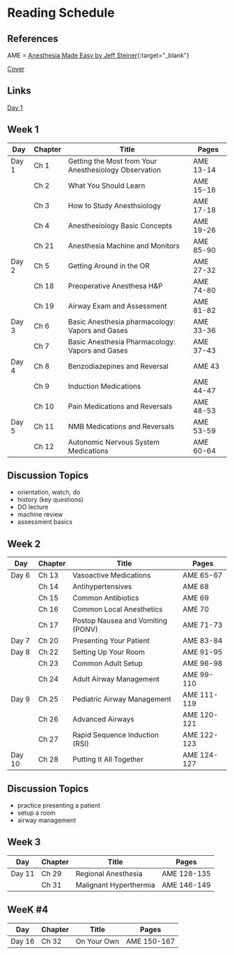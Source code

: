 # Reading Schedule

## References

AME = [Anesthesia Made Easy by Jeff Steiner](https://www.amazon.com/Anesthesia-Made-Easy-Survival-Rotation/dp/0989840131){:target="_blank"}

[Cover](./../_images/ame.jpg)

## Links
[Day 1](#1)

## Week 1

| Day | Chapter | Title | Pages |
| - | - | - | - |
| <a name="1">Day 1</a>| Ch 1 | Getting the Most from Your Anesthesiology Observation | AME 13-14 |
|  | Ch 2 | What You Should Learn | AME 15-16|
|  | Ch 3 | How to Study Anesthsiology | AME 17-18 |
|  | Ch 4 | Anesthesiology Basic Concepts | AME 19-26 |
|  | Ch 21 | Anesthesia Machine and Monitors | AME 85-90 |
| Day 2 | Ch 5 | Getting Around in the OR | AME 27-32 |
|  | Ch 18 | Preoperative Anesthesa H&P | AME 74-80 |
|  | Ch 19 | Airway Exam and Assessment | AME 81-82 |
| Day 3 | Ch 6 | Basic Anesthesia pharmacology: Vapors and Gases | AME 33-36|
| | Ch 7 | Basic Anesthesia Pharmacology: Vapors and Gases | AME 37-43 |
| Day 4 | Ch 8 | Benzodiazepines and Reversal | AME 43 |
| | Ch 9 | Induction Medications | AME 44-47 |
| | Ch 10 | Pain Medications and Reversals | AME 48-53|
| Day 5 | Ch 11 | NMB Medications and Reversals | AME 53-59 |
| | Ch 12 | Autonomic Nervous System Medications | AME 60-64 |


## Discussion Topics

- orientation, watch, do
- history (key questions)
- DO lecture
- machine review
- assessment basics

## Week 2

| Day | Chapter | Title | Pages |
| - | - | - | - |
| Day 6 | Ch 13 | Vasoactive Medications | AME 65-67 |
| | Ch 14 | Antihypertensives | AME 68 |
| | Ch 15 | Common Antibiotics | AME 69 |
| | Ch 16 | Common Local Anesthetics  | AME 70 |
| | Ch 17 | Postop Nausea and Vomiting (PONV) | AME 71-73 |
| Day 7 | Ch 20 | Presenting Your Patient | AME 83-84 |
| Day 8 | Ch 22 | Setting Up Your Room | AME 91-95 |
| | Ch 23 | Common Adult Setup | AME 96-98 |
| | Ch 24 | Adult Airway Management | AME 99-110 |
| Day 9 | Ch 25 | Pediatric Airway Management | AME 111-119 |
| | Ch 26 | Advanced Airways | AME 120-121 |
| | Ch 27 | Rapid Sequence Induction (RSI) | AME 122-123 |
| Day 10 | Ch 28 | Putting It All Together | AME 124-127 |

## Discussion Topics
 
- practice presenting a patient
- setup a room
- airway management

## Week 3

| Day | Chapter | Title | Pages |
| - | - | - | - |
| Day 11 |  Ch 29 | Regional Anesthesia | AME 128-135 |
| | Ch 31 | Malignant Hyperthermia | AME 146-149 |

## WeeK #4

| Day | Chapter | Title | Pages |
| - | - | - | - |
| Day 16 | Ch 32 | On Your Own | AME 150-167 |